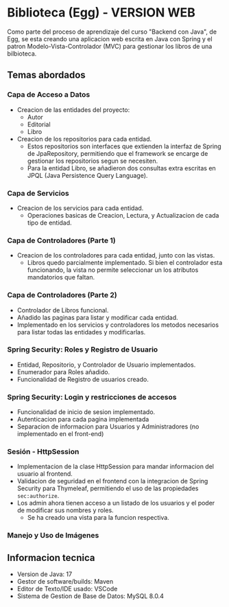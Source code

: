 # Biblioteca (Egg) - VERSION WEB

Como parte del proceso de aprendizaje del curso "Backend con Java", de Egg, se esta creando una aplicacion web escrita en Java con Spring y el patron Modelo-Vista-Controlador (MVC) para gestionar los libros de una bilbioteca.

## Temas abordados
### Capa de Acceso a Datos
- Creacion de las entidades del proyecto:
    - Autor
    - Editorial
    - Libro
- Creacion de los repositorios para cada entidad.
    - Estos repositorios son interfaces que extienden la interfaz de Spring de JpaRepository, permitiendo que el framework se encarge de gestionar los repositorios segun se necesiten.
    - Para la entidad Libro, se añadieron dos consultas extra escritas en JPQL (Java Persistence Query Language).

### Capa de Servicios
- Creacion de los servicios para cada entidad.
    - Operaciones basicas de Creacion, Lectura, y Actualizacion de cada tipo de entidad.

### Capa de Controladores (Parte 1)
- Creacion de los controladores para cada entidad, junto con las vistas.
    - Libros quedo parcialmente implementado. Si bien el controlador esta funcionando, la vista no permite seleccionar un los atributos mandatorios que faltan.

### Capa de Controladores (Parte 2)
- Controlador de Libros funcional.
- Añadido las paginas para listar y modificar cada entidad.
- Implementado en los servicios y controladores los metodos necesarios para listar todas las entidades y modificarlas.

### Spring Security: Roles y Registro de Usuario
- Entidad, Repositorio, y Controlador de Usuario implementados.
- Enumerador para Roles añadido.
- Funcionalidad de Registro de usuarios creado.

### Spring Security: Login y restricciones de accesos
- Funcionalidad de inicio de sesion implementado.
- Autenticacion para cada pagina implementada
- Separacion de informacion para Usuarios y Administradores (no implementado en el front-end)

### Sesión - HttpSession
- Implementacion de la clase HttpSession para mandar informacion del usuario al frontend.
- Validacion de seguridad en el frontend con la integracion de Spring Security para Thymeleaf, permitiendo el uso de las propiedades `sec:authorize`.
- Los admin ahora tienen acceso a un listado de los usuarios y el poder de modificar sus nombres y roles.
    - Se ha creado una vista para la funcion respectiva.

### Manejo y Uso de Imágenes

## Informacion tecnica
- Version de Java: 17
- Gestor de software/builds: Maven
- Editor de Texto/IDE usado: VSCode
- Sistema de Gestion de Base de Datos: MySQL 8.0.4
